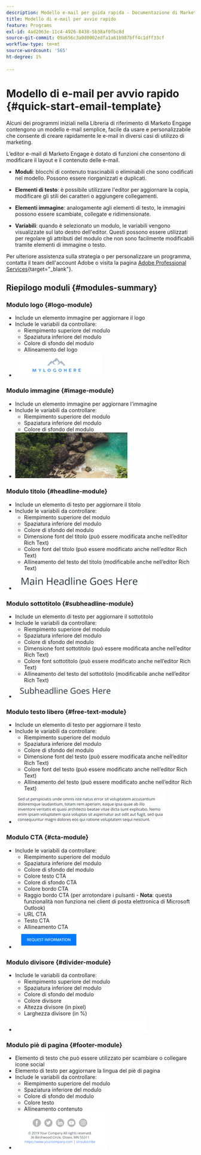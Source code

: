 ```yaml
---
description: Modello e-mail per guida rapida - Documentazione di Marketo - Documentazione del prodotto
title: Modello di e-mail per avvio rapido
feature: Programs
exl-id: 4ad2063e-11c4-4926-8438-5b38af0fbc8d
source-git-commit: 09a656c3a0d0002edfa1a61b987bff4c1dff33cf
workflow-type: tm+mt
source-wordcount: '565'
ht-degree: 1%

---
```


# Modello di e-mail per avvio rapido {#quick-start-email-template}

Alcuni dei programmi iniziali nella Libreria di riferimento di Marketo Engage contengono un modello e-mail semplice, facile da usare e personalizzabile che consente di creare rapidamente le e-mail in diversi casi di utilizzo di marketing.

L’editor e-mail di Marketo Engage è dotato di funzioni che consentono di modificare il layout e il contenuto delle e-mail.

* **Moduli**: blocchi di contenuto trascinabili o eliminabili che sono codificati nel modello. Possono essere riorganizzati e duplicati.

* **Elementi di testo**: è possibile utilizzare l&#39;editor per aggiornare la copia, modificare gli stili dei caratteri o aggiungere collegamenti.

* **Elementi immagine**: analogamente agli elementi di testo, le immagini possono essere scambiate, collegate e ridimensionate.

* **Variabili**: quando è selezionato un modulo, le variabili vengono visualizzate sul lato destro dell&#39;editor. Questi possono essere utilizzati per regolare gli attributi del modulo che non sono facilmente modificabili tramite elementi di immagine o testo.

Per ulteriore assistenza sulla strategia o per personalizzare un programma, contatta il team dell&#39;account Adobe o visita la pagina [Adobe Professional Services](https://business.adobe.com/it/customers/consulting-services/main.html){target="_blank"}.

## Riepilogo moduli {#modules-summary}

### Modulo logo {#logo-module}

* Include un elemento immagine per aggiornare il logo
* Include le variabili da controllare:
   * Riempimento superiore del modulo
   * Spaziatura inferiore del modulo
   * Colore di sfondo del modulo
   * Allineamento del logo
* ![](assets/quick-start-email-template-1.png)

### Modulo immagine {#image-module}

* Include un elemento immagine per aggiornare l&#39;immagine
* Include le variabili da controllare:
   * Riempimento superiore del modulo
   * Spaziatura inferiore del modulo
   * Colore di sfondo del modulo
* ![](assets/quick-start-email-template-2.png)

### Modulo titolo {#headline-module}

* Include un elemento di testo per aggiornare il titolo
* Include le variabili da controllare:
   * Riempimento superiore del modulo
   * Spaziatura inferiore del modulo
   * Colore di sfondo del modulo
   * Dimensione font del titolo (può essere modificata anche nell’editor Rich Text)
   * Colore font del titolo (può essere modificato anche nell’editor Rich Text)
   * Allineamento del testo del titolo (modificabile anche nell’editor Rich Text)
* ![](assets/quick-start-email-template-3.png)

### Modulo sottotitolo {#subheadline-module}

* Include un elemento di testo per aggiornare il sottotitolo
* Include le variabili da controllare:
   * Riempimento superiore del modulo
   * Spaziatura inferiore del modulo
   * Colore di sfondo del modulo
   * Dimensione font sottotitolo (può essere modificata anche nell’editor Rich Text)
   * Colore font sottotitolo (può essere modificato anche nell’editor Rich Text)
   * Allineamento del testo del sottotitolo (modificabile anche nell’editor Rich Text)
* ![](assets/quick-start-email-template-4.png)

### Modulo testo libero {#free-text-module}

* Include un elemento di testo per aggiornare il testo
* Include le variabili da controllare:
   * Riempimento superiore del modulo
   * Spaziatura inferiore del modulo
   * Colore di sfondo del modulo
   * Dimensione font del testo (può essere modificata anche nell’editor Rich Text)
   * Colore font del testo (può essere modificato anche nell’editor Rich Text)
   * Allineamento del testo (può essere modificato anche nell’editor Rich Text)
* ![](assets/quick-start-email-template-5.png)

### Modulo CTA {#cta-module}

* Include le variabili da controllare:
   * Riempimento superiore del modulo
   * Spaziatura inferiore del modulo
   * Colore di sfondo del modulo
   * Colore testo CTA
   * Colore di sfondo CTA
   * Colore bordo CTA
   * Raggio bordo CTA (per arrotondare i pulsanti - **Nota**: questa funzionalità non funziona nei client di posta elettronica di Microsoft Outlook)
   * URL CTA
   * Testo CTA
   * Allineamento CTA
* ![](assets/quick-start-email-template-6.png)

### Modulo divisore {#divider-module}

* Include le variabili da controllare:
   * Riempimento superiore del modulo
   * Spaziatura inferiore del modulo
   * Colore di sfondo del modulo
   * Colore divisore
   * Altezza divisore (in pixel)
   * Larghezza divisore (in %)
* ![](assets/quick-start-email-template-7.png)

### Modulo piè di pagina {#footer-module}

* Elemento di testo che può essere utilizzato per scambiare o collegare icone social
* Elemento di testo per aggiornare la lingua del piè di pagina
* Include le variabili da controllare:
   * Riempimento superiore del modulo
   * Spaziatura inferiore del modulo
   * Colore di sfondo del modulo
   * Colore testo
   * Allineamento contenuto
* ![](assets/quick-start-email-template-8.png)
